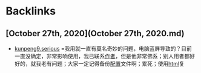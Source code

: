 
# Backlinks
## [October 27th, 2020](October 27th, 2020.md)
- [kunpeng9.serious](kunpeng9.serious.md) =我用就一直有莫名奇妙的问题，电脑蓝屏导致的？目前一直没确定，非常影响使用，我已联系[作者](作者.md)，但是他非常佛系；别人用者都好好的，就我老有问题；大家一定记得备份[配置](配置.md)文件啊；累死；使用[html](html.md)复

